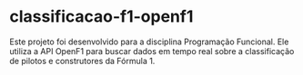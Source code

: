 # classificacao-f1-openf1
Este projeto foi desenvolvido para a disciplina  Programação Funcional. Ele utiliza a API OpenF1 para buscar dados em tempo real sobre a classificação de pilotos e construtores da Fórmula 1.
